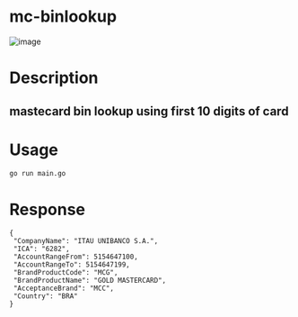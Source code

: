 # mc-binlookup
![image](https://github.com/user-attachments/assets/a6e4ce94-3f33-4a41-933a-f5c043dab611)

# Description
## mastecard bin lookup using first 10 digits of card

# Usage
```go run main.go```

# Response
```
{
 "CompanyName": "ITAU UNIBANCO S.A.",
 "ICA": "6282",
 "AccountRangeFrom": 5154647100,
 "AccountRangeTo": 5154647199,
 "BrandProductCode": "MCG",
 "BrandProductName": "GOLD MASTERCARD",
 "AcceptanceBrand": "MCC",
 "Country": "BRA"
}
